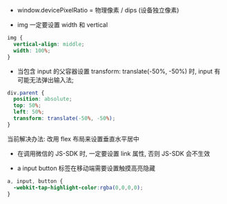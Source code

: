 - window.devicePixelRatio = 物理像素 / dips (设备独立像素)  

- img 一定要设置 width 和 vertical
```css
img {
  vertical-align: middle;
  width: 100%;
}
```

- 当包含 input 的父容器设置 transform: translate(-50%, -50%) 时, input 有可能无法弹出输入法;
```css
div.parent {
  position: absolute;
  top: 50%;
  left: 50%;
  transform: translate(-50%, -50%);
}
```
当前解决办法: 改用 flex 布局来设置垂直水平居中

- 在调用微信的 JS-SDK 时, 一定要设置 link 属性, 否则 JS-SDK 会不生效

- a input button 标签在移动端需要设置触摸高亮隐藏
```css
a, input, button {
  -webkit-tap-highlight-color:rgba(0,0,0,0);
}
```
